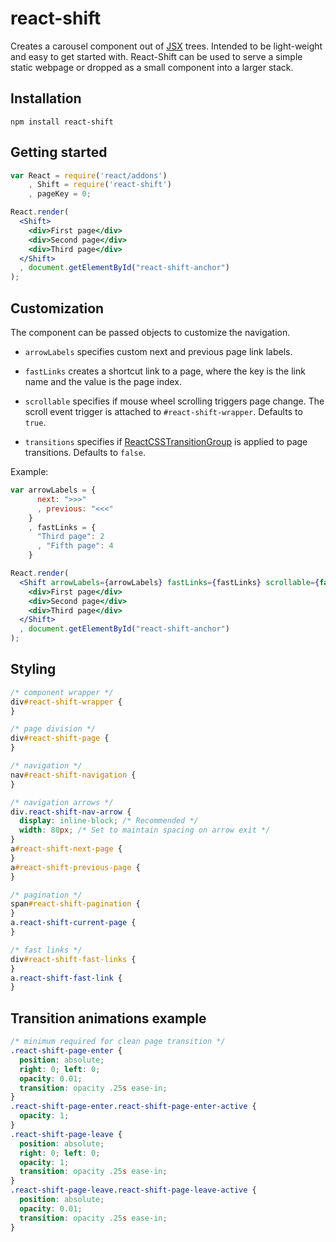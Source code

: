 # react-shift
Creates a carousel component out of [JSX](https://facebook.github.io/react/docs/jsx-in-depth.html) trees. Intended to be light-weight and easy to get started with. React-Shift can be used to serve a simple static webpage or dropped as a small component into a larger stack.

## Installation
```
npm install react-shift
```

## Getting started
```jsx
var React = require('react/addons')
	, Shift = require('react-shift')
	, pageKey = 0;

React.render(
  <Shift>
    <div>First page</div>
    <div>Second page</div>
    <div>Third page</div>
  </Shift>
  , document.getElementById("react-shift-anchor")
);
```

## Customization
The component can be passed objects to customize the navigation.

* ```arrowLabels``` specifies custom next and previous page link labels.

* ```fastLinks``` creates a shortcut link to a page, where the key is the link name and the value is the page index.

* ```scrollable``` specifies if mouse wheel scrolling triggers page change. The scroll event trigger is attached to ```#react-shift-wrapper```. Defaults to ```true```.

* ```transitions``` specifies if [ReactCSSTransitionGroup](https://facebook.github.io/react/docs/animation.html) is applied to page transitions. Defaults to ```false```.

Example:
```jsx
var arrowLabels = {
      next: ">>>"
      , previous: "<<<"
    }
    , fastLinks = {
      "Third page": 2
      , "Fifth page": 4
    }

React.render(
  <Shift arrowLabels={arrowLabels} fastLinks={fastLinks} scrollable={false}>
    <div>First page</div>
    <div>Second page</div>
    <div>Third page</div>
  </Shift>
  , document.getElementById("react-shift-anchor")
);
```

## Styling
```css
/* component wrapper */
div#react-shift-wrapper {	
}

/* page division */
div#react-shift-page {
}

/* navigation */
nav#react-shift-navigation {
}

/* navigation arrows */
div.react-shift-nav-arrow {
  display: inline-block; /* Recommended */
  width: 80px; /* Set to maintain spacing on arrow exit */
}
a#react-shift-next-page {
}
a#react-shift-previous-page {
}

/* pagination */
span#react-shift-pagination {
}
a.react-shift-current-page {
}

/* fast links */
div#react-shift-fast-links {
}
a.react-shift-fast-link {
}
```

## Transition animations example
```css
/* minimum required for clean page transition */
.react-shift-page-enter {  
  position: absolute;
  right: 0; left: 0;
  opacity: 0.01;
  transition: opacity .25s ease-in;
}
.react-shift-page-enter.react-shift-page-enter-active {  
  opacity: 1;
}
.react-shift-page-leave {  
  position: absolute;
  right: 0; left: 0;
  opacity: 1;
  transition: opacity .25s ease-in;
}
.react-shift-page-leave.react-shift-page-leave-active {
  position: absolute;
  opacity: 0.01;
  transition: opacity .25s ease-in;
}
```